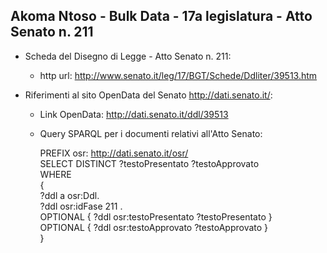 ## Akoma Ntoso - Bulk Data - 17a legislatura - Atto Senato n. 211 ##

* Scheda del Disegno di Legge - Atto Senato n. 211:
	* http url: http://www.senato.it/leg/17/BGT/Schede/Ddliter/39513.htm

* Riferimenti al sito OpenData del Senato http://dati.senato.it/:
	* Link OpenData: http://dati.senato.it/ddl/39513
	* Query SPARQL per i documenti relativi all'Atto Senato:

        PREFIX osr: <http://dati.senato.it/osr/>  
		SELECT DISTINCT ?testoPresentato ?testoApprovato  
		WHERE  
		{  
		    ?ddl a osr:Ddl.  
		    ?ddl osr:idFase 211 .  
		    OPTIONAL { ?ddl osr:testoPresentato ?testoPresentato }  
		    OPTIONAL { ?ddl osr:testoApprovato ?testoApprovato }  
		}
		